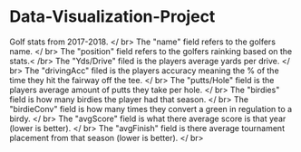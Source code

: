 # Data-Visualization-Project
Golf stats from 2017-2018. </ br>
The "name" field refers to the golfers name. </ br>
The "position" field refers to the golfers rainking based on the stats.< /br>
The "Yds/Drive" filed is the players average yards per drive. </ br>
The "drivingAcc" filed is the players accuracy meaning the % of the time they hit the fairway off the tee. </ br>
The "putts/Hole" field is the players average amount of putts they take per hole. </ br>
The "birdies" field is how many birdies the player had that season. </ br>
The "birdieConv" field is how many times they convert a green in regulation to a birdy. </ br>
The "avgScore" field is what there average score is that year (lower is better). </ br>
The "avgFinish" field is there average tournament placement from that season (lower is better). </ br>

